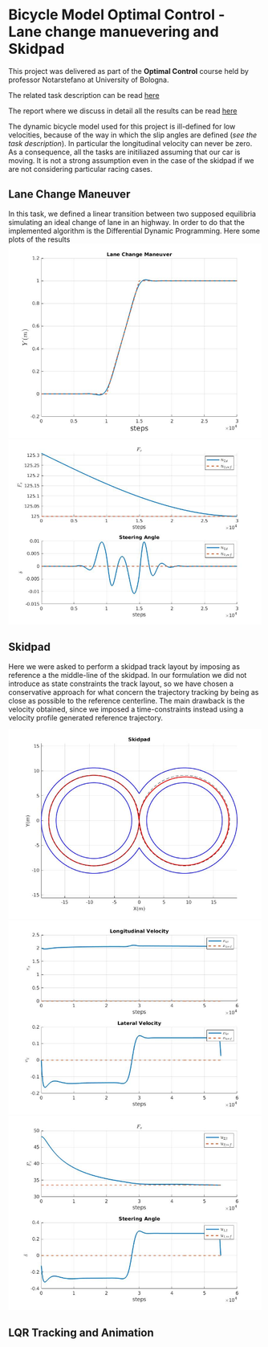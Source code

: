 # Bicycle Model Optimal Control - Lane change manuevering and Skidpad

This project was delivered as part of  the **Optimal Control** course held by professor Notarstefano at University of Bologna.

The related task description can be read [here](http://github.com/aleegeco/Bicycle-model-Optimal-Control/blob/main/main_vehicle.pdf)

The report where we discuss in detail all the results can be read [here](http://github.com/aleegeco/Bicycle-model-Optimal-Control/blob/main/Report_Optimal_Control_Bicycle_Model_CecconiBugoFrangiamone.pdf)

The dynamic bicycle model used for this project is ill-defined for low velocities, because of the way in which the slip angles are defined (*see the task description*). In particular the longitudinal velocity can never be zero.
As a consequence, all the tasks are initiliazed assuming that our car is moving. It is not a strong assumption even in the case of the skidpad if we are not considering particular racing cases. 

## Lane Change Maneuver ##
In this task, we defined a linear transition between two supposed equilibria simulating an ideal change of lane in an highway. In order to do that the implemented algorithm is the Differential Dynamic Programming. Here some plots of the results
<img src="Plot/Lane%20change%20maneuver/lane_change.jpg" width="550"> <img src="Plot/Lane%20change%20maneuver/inputs.jpg" width="550">

## Skidpad ##
Here we were asked to perform a skidpad track layout by imposing as reference a the middle-line of the skidpad.
In our formulation we did not introduce as state constraints the track layout, so we have chosen a conservative approach for what concern the trajectory tracking by being as close as possible to the reference centerline. The main drawback is the velocity obtained, since we imposed a time-constraints instead using a velocity profile generated reference trajectory.

<img src="Plot/Skidpad/skidpad.jpg" width="550"> <img src="Plot/Skidpad/skidpad_vels.jpg" width="550"> <img src="Plot/Skidpad/skidpad_inputs.jpg" width="550">

## LQR Tracking and Animation ##

